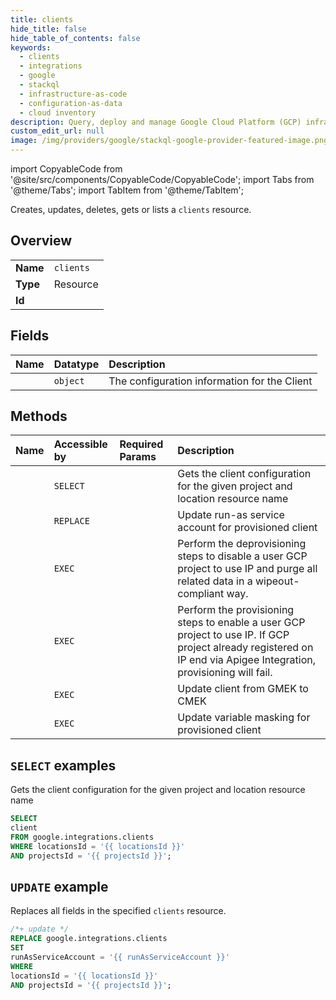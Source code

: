 ```yaml
---
title: clients
hide_title: false
hide_table_of_contents: false
keywords:
  - clients
  - integrations
  - google
  - stackql
  - infrastructure-as-code
  - configuration-as-data
  - cloud inventory
description: Query, deploy and manage Google Cloud Platform (GCP) infrastructure and resources using SQL
custom_edit_url: null
image: /img/providers/google/stackql-google-provider-featured-image.png
---
```


import CopyableCode from '@site/src/components/CopyableCode/CopyableCode';
import Tabs from '@theme/Tabs';
import TabItem from '@theme/TabItem';

Creates, updates, deletes, gets or lists a <code>clients</code> resource.

## Overview
<table><tbody>
<tr><td><b>Name</b></td><td><code>clients</code></td></tr>
<tr><td><b>Type</b></td><td>Resource</td></tr>
<tr><td><b>Id</b></td><td><CopyableCode code="google.integrations.clients" /></td></tr>
</tbody></table>

## Fields
| Name | Datatype | Description |
|:-----|:---------|:------------|
| <CopyableCode code="client" /> | `object` | The configuration information for the Client |

## Methods
| Name | Accessible by | Required Params | Description |
|:-----|:--------------|:----------------|:------------|
| <CopyableCode code="projects_locations_get_clients" /> | `SELECT` | <CopyableCode code="locationsId, projectsId" /> | Gets the client configuration for the given project and location resource name |
| <CopyableCode code="projects_locations_clients_replace" /> | `REPLACE` | <CopyableCode code="locationsId, projectsId" /> | Update run-as service account for provisioned client |
| <CopyableCode code="projects_locations_clients_deprovision" /> | `EXEC` | <CopyableCode code="locationsId, projectsId" /> | Perform the deprovisioning steps to disable a user GCP project to use IP and purge all related data in a wipeout-compliant way. |
| <CopyableCode code="projects_locations_clients_provision" /> | `EXEC` | <CopyableCode code="locationsId, projectsId" /> | Perform the provisioning steps to enable a user GCP project to use IP. If GCP project already registered on IP end via Apigee Integration, provisioning will fail. |
| <CopyableCode code="projects_locations_clients_switch" /> | `EXEC` | <CopyableCode code="locationsId, projectsId" /> | Update client from GMEK to CMEK |
| <CopyableCode code="projects_locations_clients_switch_variable_masking" /> | `EXEC` | <CopyableCode code="locationsId, projectsId" /> | Update variable masking for provisioned client |

## `SELECT` examples

Gets the client configuration for the given project and location resource name

```sql
SELECT
client
FROM google.integrations.clients
WHERE locationsId = '{{ locationsId }}'
AND projectsId = '{{ projectsId }}'; 
```

## `UPDATE` example

Replaces all fields in the specified <code>clients</code> resource.

```sql
/*+ update */
REPLACE google.integrations.clients
SET 
runAsServiceAccount = '{{ runAsServiceAccount }}'
WHERE 
locationsId = '{{ locationsId }}'
AND projectsId = '{{ projectsId }}';
```
